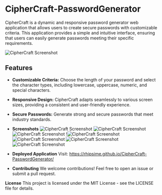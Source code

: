 # CipherCraft-PasswordGenerator

CipherCraft is a dynamic and responsive password generator web application that allows users to create secure passwords with customizable criteria. This application provides a simple and intuitive interface, ensuring that users can easily generate passwords meeting their specific requirements.

![CipherCraft Screenshot](/assets/Screenshot%201.png)
## Features

- **Customizable Criteria:** Choose the length of your password and select the character types, including lowercase, uppercase, numeric, and special characters.

- **Responsive Design:** CipherCraft adapts seamlessly to various screen sizes, providing a consistent and user-friendly experience.

- **Secure Passwords:** Generate strong and secure passwords that meet industry standards.

- **Screenshots**
![CipherCraft Screenshot](/assets/Screenshot%202.png)
![CipherCraft Screenshot](/assets/Screenshot%203.png)
![CipherCraft Screenshot](/assets/Screenshot%204.png)
!![CipherCraft Screenshot](/assets/Screenshot%205.png)
![CipherCraft Screenshot](/assets/Screenshot%206.png)
![CipherCraft Screenshot](/assets/Screenshot%207.png)
![CipherCraft Screenshot](/assets/Screenshot%208.png)

- **Deployed Application**
Visit: https://rhipsime.github.io/CipherCraft-PasswordGenerator/

- **Contributing**
We welcome contributions! Feel free to open an issue or submit a pull request.

**License**
This project is licensed under the MIT License - see the LICENSE file for details.